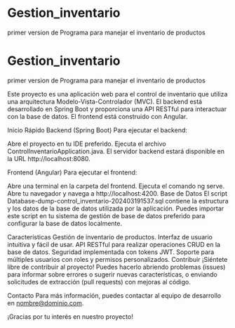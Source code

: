 # Gestion_inventario
primer version de Programa para manejar  el inventario de productos

# Gestion_inventario
primer version de Programa para manejar  el inventario de productos


Este proyecto es una aplicación web para el control de inventario que utiliza una arquitectura Modelo-Vista-Controlador (MVC). El backend está desarrollado en Spring Boot y proporciona una API RESTful para interactuar con la base de datos. El frontend está construido con Angular.

Inicio Rápido
Backend (Spring Boot)
Para ejecutar el backend:

Abre el proyecto en tu IDE preferido.
Ejecuta el archivo ControlInventarioApplication.java.
El servidor backend estará disponible en la URL http://localhost:8080.

Frontend (Angular)
Para ejecutar el frontend:

Abre una terminal en la carpeta del frontend.
Ejecuta el comando ng serve.
Abre tu navegador y navega a http://localhost:4200.
Base de Datos
El script Database-dump-control_inventario-202403191537.sql contiene la estructura y los datos de la base de datos utilizada por la aplicación. Puedes importar este script en tu sistema de gestión de base de datos preferido para configurar la base de datos localmente.

Características
Gestión de inventario de productos.
Interfaz de usuario intuitiva y fácil de usar.
API RESTful para realizar operaciones CRUD en la base de datos.
Seguridad implementada con tokens JWT.
Soporte para múltiples usuarios con roles y permisos personalizados.
Contribuir
¡Siéntete libre de contribuir al proyecto! Puedes hacerlo abriendo problemas (issues) para informar sobre errores o sugerir nuevas características, o enviando solicitudes de extracción (pull requests) con mejoras al código.

Contacto
Para más información, puedes contactar al equipo de desarrollo en nombre@dominio.com.

¡Gracias por tu interés en nuestro proyecto!
